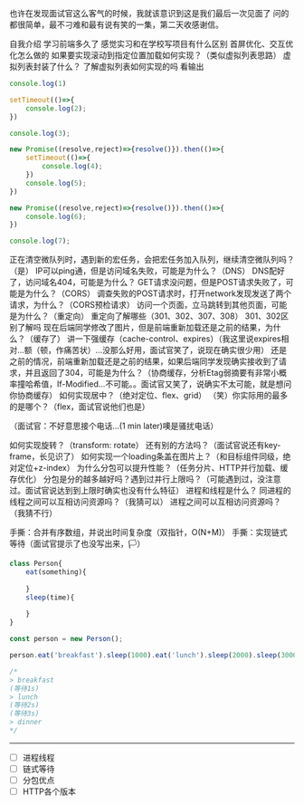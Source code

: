 也许在发现面试官这么客气的时候，我就该意识到这是我们最后一次见面了
问的都很简单，最不刁难和最有说有笑的一集，第二天收感谢信。

自我介绍
学习前端多久了
感觉实习和在学校写项目有什么区别
首屏优化、交互优化怎么做的
如果要实现滚动到指定位置加载如何实现？（类似虚拟列表思路）
虚拟列表封装了什么？
了解虚拟列表如何实现的吗
看输出
```js
console.log(1)

setTimeout(()=>{
	console.log(2);
})

console.log(3);

new Promise((resolve,reject)=>{resolve()}).then(()=>{
	setTimeout(()=>{
		console.log(4);
	})
	console.log(5);
})

new Promise((resolve,reject)=>{resolve()}).then(()=>{
	console.log(6);
})

console.log(7);
```
正在清空微队列时，遇到新的宏任务，会把宏任务加入队列，继续清空微队列吗？（是）
IP可以ping通，但是访问域名失败，可能是为什么？（DNS）
DNS配好了，访问域名404，可能是为什么？
GET请求没问题，但是POST请求失败了，可能是为什么？（CORS）
调查失败的POST请求时，打开network发现发送了两个请求，为什么？（CORS预检请求）
访问一个页面，立马跳转到其他页面，可能是为什么？（重定向）
重定向了解哪些（301、302、307、308）
301、302区别了解吗
现在后端同学修改了图片，但是前端重新加载还是之前的结果，为什么？（缓存了）
讲一下强缓存（cache-control、expires）（我这里说expires相对...额（顿，作痛苦状）...没那么好用，面试官笑了，说现在确实很少用）
还是之前的情况，前端重新加载还是之前的结果，如果后端同学发现确实接收到了请求，并且返回了304，可能是为什么？（协商缓存，分析Etag弱摘要有非常小概率撞哈希值，If-Modified...不可能。。面试官又笑了，说确实不太可能，就是想问你协商缓存）
如何实现居中？（绝对定位、flex、grid）
（笑）你实际用的最多的是哪个？（flex，面试官说他们也是）

（面试官：不好意思接个电话...(1 min later)噢是骚扰电话）

如何实现旋转？（transform: rotate）
还有别的方法吗？（面试官说还有key-frame，长见识了）
如何实现一个loading条盖在图片上？（和目标组件同级，绝对定位+z-index）
为什么分包可以提升性能？（任务分片、HTTP并行加载、缓存优化）
分包是分的越多越好吗？遇到过并行上限吗？（可能遇到过，没注意过。面试官说达到到上限时确实也没有什么特征）
进程和线程是什么？
同进程的线程之间可以互相访问资源吗？（我猜可以）
进程之间可以互相访问资源吗？（我猜不行）

手撕：合并有序数组，并说出时间复杂度（双指针，O(N+M)）
手撕：实现链式等待（面试官提示了也没写出来，🏳️）

```js
class Person{
	eat(something){
		
	}
	sleep(time){
		
	}
}

const person = new Person();

person.eat('breakfast').sleep(1000).eat('lunch').sleep(2000).sleep(3000).eat('dinner');

/*
> breakfast
(等待1s)
> lunch
(等待2s)
(等待3s)
> dinner
*/
```


---

- [ ] 进程线程
- [ ] 链式等待
- [ ] 分包优点
- [ ] HTTP各个版本